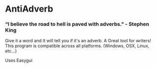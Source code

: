 # AntiAdverb
### “I believe the road to hell is paved with adverbs." - Stephen King
Give it a word and It will tell you if it's an adverb. A Great tool for writers!
This program is compatible across all platforms. (Windows, OSX, Linux, etc...)

Uses Easygui
